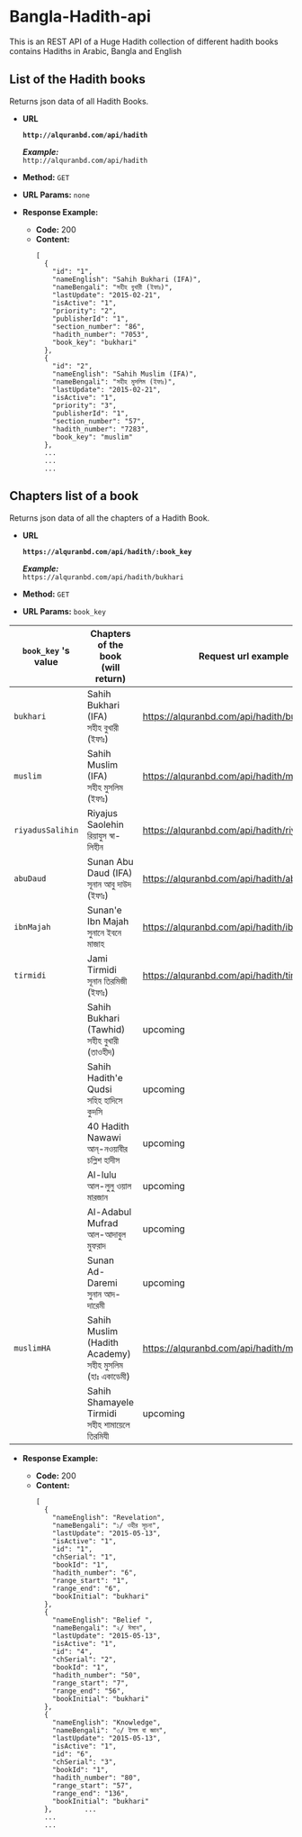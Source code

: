 # Bangla-Hadith-api

This is an REST API of a Huge Hadith collection of different hadith books contains Hadiths in Arabic, Bangla and English


**List of the Hadith books**
----
  Returns json data of all Hadith Books.

* **URL**

  **``http://alquranbd.com/api/hadith``**
  
  ***Example:*** <br/>
  ``http://alquranbd.com/api/hadith``

* **Method:**
  `GET`
  
*  **URL Params:**
  `none`

* **Response Example:**

  * **Code:** 200 <br />
  *  **Content:** 
      ```
      [
        {
          "id": "1",
          "nameEnglish": "Sahih Bukhari (IFA)",
          "nameBengali": "সহীহ বুখারী (ইফাঃ)",
          "lastUpdate": "2015-02-21",
          "isActive": "1",
          "priority": "2",
          "publisherId": "1",
          "section_number": "86",
          "hadith_number": "7053",
          "book_key": "bukhari"
        },
        {
          "id": "2",
          "nameEnglish": "Sahih Muslim (IFA)",
          "nameBengali": "সহীহ মুসলিম (ইফাঃ)",
          "lastUpdate": "2015-02-21",
          "isActive": "1",
          "priority": "3",
          "publisherId": "1",
          "section_number": "57",
          "hadith_number": "7283",
          "book_key": "muslim"
        },
        ...
        ...
        ...
      ```


**Chapters list of a book**
----
  Returns json data of all the chapters of a Hadith Book.

* **URL**

  **``https://alquranbd.com/api/hadith/:book_key``**
  
  ***Example:*** <br/>
  ``https://alquranbd.com/api/hadith/bukhari``

* **Method:**
  `GET`
  
*  **URL Params:**
  `book_key`

  | `book_key` 's value 	| Chapters of the book<br>(will return)                     	| Request url example                             	|
  |---------------------	|-----------------------------------------------------------	|-------------------------------------------------	|
  | `bukhari`             	| Sahih Bukhari (IFA)<br>সহীহ বুখারী (ইফাঃ)                  	| https://alquranbd.com/api/hadith/bukhari        	|
  | `muslim`              	| Sahih Muslim (IFA)<br>সহীহ মুসলিম (ইফাঃ)                   	| https://alquranbd.com/api/hadith/muslim         	|
  | `riyadusSalihin`      	| Riyajus Saolehin<br>রিয়াযুস স্বা-লিহীন                      	| https://alquranbd.com/api/hadith/riyadusSalihin 	|
  | `abuDaud`             	| Sunan Abu Daud (IFA)<br>সূনান আবু দাউদ (ইফাঃ)               	| https://alquranbd.com/api/hadith/abuDaud        	|
  | `ibnMajah`            	| Sunan'e Ibn Majah<br>সুনানে ইবনে মাজাহ                     	| https://alquranbd.com/api/hadith/ibnMajah       	|
  | `tirmidi`             	| Jami Tirmidi<br>সূনান তিরমিজী (ইফাঃ)                       	| https://alquranbd.com/api/hadith/tirmidi        	|
  |                     	| Sahih Bukhari (Tawhid)<br>সহীহ বুখারী (তাওহীদ)             	| upcoming                                        	|
  |                     	| Sahih Hadith'e Qudsi<br>সহিহ হাদিসে কুদসি                  	| upcoming                                        	|
  |                     	| 40 Hadith Nawawi<br>আন্‌-নওয়াবীর চল্লিশ হাদীস                	| upcoming                                        	|
  |                     	| Al-lulu<br>আল-লুলু ওয়াল মারজান                              	| upcoming                                        	|
  |                     	| Al-Adabul Mufrad<br>আল-আদাবুল মুফরাদ                        	| upcoming                                        	|
  |                     	| Sunan Ad-Daremi<br>সুনান আদ-দারেমী                         	| upcoming                                        	|
  | `muslimHA`            	| Sahih Muslim (Hadith Academy)<br>সহীহ মুসলিম (হাঃ একাডেমী) 	| https://alquranbd.com/api/hadith/muslimHA       	|
  |                     	| Sahih Shamayele Tirmidi<br>সহীহ শামায়েলে তিরমিযী          	| upcoming                                        	|


* **Response Example:**

  * **Code:** 200 <br />
  *  **Content:** 
      ```
      [
        {
          "nameEnglish": "Revelation",
          "nameBengali": "১/ ওহীর সূচনা",
          "lastUpdate": "2015-05-13",
          "isActive": "1",
          "id": "1",
          "chSerial": "1",
          "bookId": "1",
          "hadith_number": "6",
          "range_start": "1",
          "range_end": "6",
          "bookInitial": "bukhari"
        },
        {
          "nameEnglish": "Belief ",
          "nameBengali": "২/ ঈমান",
          "lastUpdate": "2015-05-13",
          "isActive": "1",
          "id": "4",
          "chSerial": "2",
          "bookId": "1",
          "hadith_number": "50",
          "range_start": "7",
          "range_end": "56",
          "bookInitial": "bukhari"
        },
        {
          "nameEnglish": "Knowledge",
          "nameBengali": "৩/ ইলম বা জ্ঞান",
          "lastUpdate": "2015-05-13",
          "isActive": "1",
          "id": "6",
          "chSerial": "3",
          "bookId": "1",
          "hadith_number": "80",
          "range_start": "57",
          "range_end": "136",
          "bookInitial": "bukhari"
        },        ...
        ...
        ...
      ```
